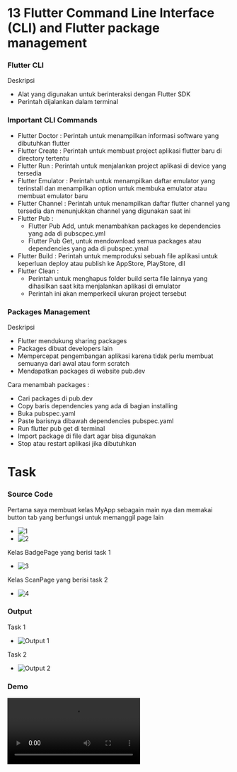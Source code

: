 # 13 Flutter Command Line Interface (CLI) and Flutter package management

### Flutter CLI
Deskripsi
* Alat yang digunakan untuk berinteraksi dengan Flutter SDK
* Perintah dijalankan dalam terminal

### Important CLI Commands
* Flutter Doctor : Perintah untuk menampilkan informasi software yang dibutuhkan flutter
* Flutter Create : Perintah untuk membuat project aplikasi flutter baru di directory tertentu
* Flutter Run : Perintah untuk menjalankan project aplikasi di device yang tersedia
* Flutter Emulator : Perintah untuk menampilkan daftar emulator yang terinstall dan menampilkan option untuk membuka emulator atau membuat emulator baru
* Flutter Channel : Perintah untuk menampilkan daftar flutter channel yang tersedia dan menunjukkan channel yang digunakan saat ini
* Flutter Pub : 
    * Flutter Pub Add, untuk menambahkan packages ke dependencies yang ada di pubscpec.yml
    * Flutter Pub Get, untuk mendownload semua packages atau dependencies yang ada di pubspec.ymal
* Flutter Build : Perintah untuk memproduksi sebuah file aplikasi untuk keperluan deploy atau publish ke AppStore, PlayStore, dll
* Flutter Clean : 
    * Perintah untuk menghapus folder build serta file lainnya yang dihasilkan saat kita menjalankan aplikasi di emulator
    * Perintah ini akan memperkecil ukuran project tersebut

### Packages Management
Deskripsi
* Flutter mendukung sharing packages
* Packages dibuat developers lain
* Mempercepat pengembangan aplikasi karena tidak perlu membuat semuanya dari awal atau form scratch
* Mendapatkan packages di website pub.dev

Cara menambah packages :
* Cari packages di pub.dev
* Copy baris dependencies yang ada di bagian installing 
* Buka pubspec.yaml
* Paste barisnya dibawah dependencies pubspec.yaml
* Run flutter pub get di terminal
* Import package di file dart agar bisa digunakan 
* Stop atau restart aplikasi jika dibutuhkan

# Task
### Source Code
Pertama saya membuat kelas MyApp sebagain main nya
dan memakai button tab yang berfungsi untuk memanggil page lain
* ![1](https://user-images.githubusercontent.com/76719135/159219834-c40aac05-6fe0-45a1-a2fa-96c8d47be2a4.PNG)
* ![2](https://user-images.githubusercontent.com/76719135/159219843-03e0d66f-cb56-4079-a001-814cb7607d91.PNG)

Kelas BadgePage yang berisi task 1
* ![3](https://user-images.githubusercontent.com/76719135/159219877-18757991-aec5-4b3d-9676-56f490423b87.PNG)

Kelas ScanPage yang berisi task 2
* ![4](https://user-images.githubusercontent.com/76719135/159219900-8c93e1f7-a907-4575-a182-c5d1e36b76f2.PNG)

### Output
Task 1
* ![Output 1](https://user-images.githubusercontent.com/76719135/159219996-2a38ebe9-a809-4399-9e7a-b6eed285fc3c.jpg)

Task 2
* ![Output 2](https://user-images.githubusercontent.com/76719135/159220011-7da26ab6-2fec-460c-b799-af9c4466ed48.jpg)

### Demo
![Demo](https://github.com/dhimas-pixel/Flutter_Stephanus-Dhimas-Hulio/blob/main/13_Flutter%20Command%20Line%20Interface%20(CLI)%20and%20Flutter%20package%20management/Screenshots/Demo.mp4)
